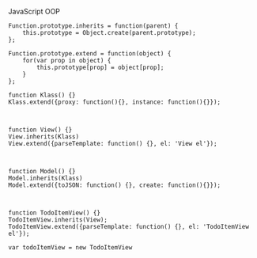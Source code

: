JavaScript OOP


    Function.prototype.inherits = function(parent) {
        this.prototype = Object.create(parent.prototype);
    };

    Function.prototype.extend = function(object) {
        for(var prop in object) {
            this.prototype[prop] = object[prop];
        }
    };

    function Klass() {}
    Klass.extend({proxy: function(){}, instance: function(){}});



    function View() {}
    View.inherits(Klass)
    View.extend({parseTemplate: function() {}, el: 'View el'});



    function Model() {}
    Model.inherits(Klass)
    Model.extend({toJSON: function() {}, create: function(){}});



    function TodoItemView() {}
    TodoItemView.inherits(View);
    TodoItemView.extend({parseTemplate: function() {}, el: 'TodoItemView el'});

    var todoItemView = new TodoItemView




